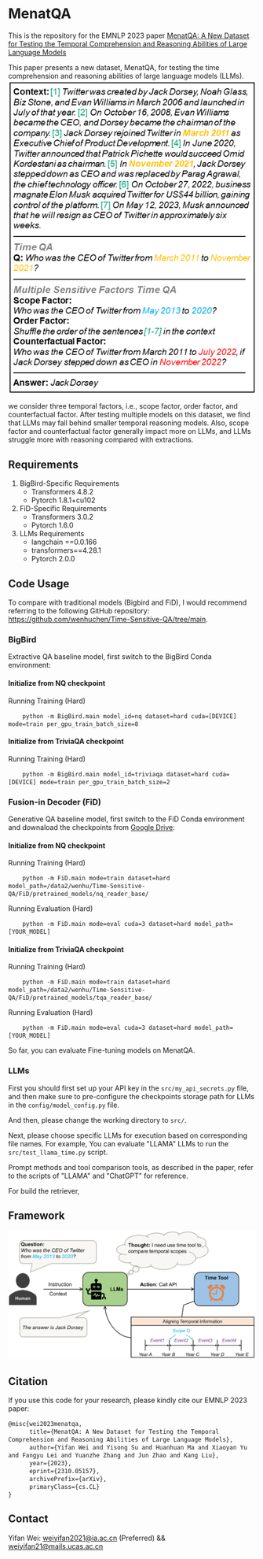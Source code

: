 # MenatQA
This is the repository for the EMNLP 2023 paper [MenatQA: A New Dataset for Testing the Temporal Comprehension and Reasoning Abilities of Large Language Models](https://arxiv.org/pdf/2310.05157.pdf)

This paper presents a new dataset, MenatQA, for testing the time comprehension and reasoning abilities of large language models (LLMs).
![Image text](https://github.com/weiyifan1023/MenatQA/blob/main/time_example.png)

we consider three temporal factors, i.e., scope factor, order factor, and counterfactual factor. After testing multiple models on this dataset, we find that LLMs may fall behind smaller temporal reasoning models. Also, scope factor and counterfactual factor generally impact more on LLMs, and LLMs struggle more with reasoning compared with extractions. 

## Requirements

1. BigBird-Specific Requirements
      - Transformers 4.8.2
      - Pytorch 1.8.1+cu102
2. FiD-Specific Requirements
      - Transformers 3.0.2
      - Pytorch 1.6.0
3. LLMs Requirements
      - langchain ==0.0.166
      - transformers==4.28.1
      - Pytorch 2.0.0




## Code Usage
To compare with traditional models (Bigbird and FiD), I would recommend referring to the following GitHub repository: https://github.com/wenhuchen/Time-Sensitive-QA/tree/main. 
### BigBird
Extractive QA baseline model, first switch to the BigBird Conda environment:

#### Initialize from NQ checkpoint
Running Training (Hard)
```
    python -m BigBird.main model_id=nq dataset=hard cuda=[DEVICE] mode=train per_gpu_train_batch_size=8
```


#### Initialize from TriviaQA checkpoint
Running Training (Hard)
```
    python -m BigBird.main model_id=triviaqa dataset=hard cuda=[DEVICE] mode=train per_gpu_train_batch_size=2
```


### Fusion-in Decoder (FiD)
Generative QA baseline model, first switch to the FiD Conda environment and downaload the checkpoints from [Google Drive](https://drive.google.com/file/d/19DnItecTwqUqhw09zH3eR61iz_22dX-u/view?usp=sharing):
#### Initialize from NQ checkpoint
Running Training (Hard)
```
    python -m FiD.main mode=train dataset=hard model_path=/data2/wenhu/Time-Sensitive-QA/FiD/pretrained_models/nq_reader_base/
```

Running Evaluation (Hard)
```
    python -m FiD.main mode=eval cuda=3 dataset=hard model_path=[YOUR_MODEL] 
```


#### Initialize from TriviaQA checkpoint
Running Training (Hard)
```
    python -m FiD.main mode=train dataset=hard model_path=/data2/wenhu/Time-Sensitive-QA/FiD/pretrained_models/tqa_reader_base/
```

Running Evaluation (Hard)
```
    python -m FiD.main mode=eval cuda=3 dataset=hard model_path=[YOUR_MODEL] 
```



So far, you can evaluate Fine-tuning models on MenatQA.

### LLMs
First you should first set up your API key in the `src/my_api_secrets.py` file, 
and then make sure to pre-configure the checkpoints storage path for LLMs in the `config/model_config.py` file.

And then, please change the working directory to `src/`.

Next, please choose specific LLMs for execution based on corresponding file names. 
For example, You can evaluate "LLAMA" LLMs to run the `src/test_llama_time.py` script.

Prompt methods and tool comparison tools, as described in the paper, refer to the scripts of "LLAMA" and "ChatGPT" for reference.

For build the retriever,

## Framework
![Image text](https://github.com/weiyifan1023/MenatQA/blob/main/time%20tool.png)

## Citation
If you use this code for your research, please kindly cite our EMNLP 2023 paper:

```
@misc{wei2023menatqa,
      title={MenatQA: A New Dataset for Testing the Temporal Comprehension and Reasoning Abilities of Large Language Models}, 
      author={Yifan Wei and Yisong Su and Huanhuan Ma and Xiaoyan Yu and Fangyu Lei and Yuanzhe Zhang and Jun Zhao and Kang Liu},
      year={2023},
      eprint={2310.05157},
      archivePrefix={arXiv},
      primaryClass={cs.CL}
}
```

## Contact

Yifan Wei: weiyifan2021@ia.ac.cn (Preferred)  &&  weiyifan21@mails.ucas.ac.cn 
